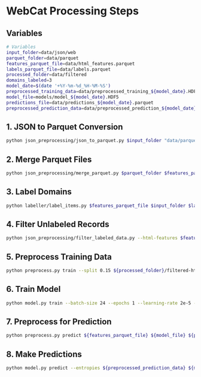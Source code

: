# WebCat Processing Steps

## Variables
````bash
# Variables
input_folder=data/json/web
parquet_folder=data/parquet
features_parquet_file=data/html_features.parquet
labels_parquet_file=data/labels.parquet
processed_folder=data/filtered
domains_labeled=3
model_date=$(date '+%Y-%m-%d_%H-%M-%S')
preprocessed_training_data=data/preprocessed_training_${model_date}.HDF5
model_file=models/model_${model_date}.HDF5
predictions_file=data/predictions_${model_date}.parquet
preprocessed_prediction_data=data/preprocessed_prediction_${model_date}.HDF5
````

## 1. JSON to Parquet Conversion
```bash
python json_preprocessing/json_to_parquet.py $input_folder "data/parquet/"
```

## 2. Merge Parquet Files
```bash
python json_preprocessing/merge_parquet.py $parquet_folder $features_parquet_file
```

## 3. Label Domains
```bash
python labeller/label_items.py $features_parquet_file $input_folder $labels_parquet_file --max-domains $domains_labeled
```

## 4. Filter Unlabeled Records
```bash
python json_preprocessing/filter_labeled_data.py --html-features $features_parquet_file --labels $labels_parquet_file --output-dir $processed_folder
```

## 5. Preprocess Training Data
```bash
python preprocess.py train --split 0.15 ${processed_folder}/filtered-html-features.parquet ${processed_folder}/filtered-labels.parquet ${preprocessed_training_data}
```

## 6. Train Model
```bash
python model.py train --batch-size 24 --epochs 1 --learning-rate 2e-5 --seed "random" ${preprocessed_training_data} ${model_file}
```

## 7. Preprocess for Prediction
```bash
python preprocess.py predict ${features_parquet_file} ${model_file} ${preprocessed_prediction_data}
```

## 8. Make Predictions
```bash
python model.py predict --entropies ${preprocessed_prediction_data} ${model_file} ${predictions_file}
```